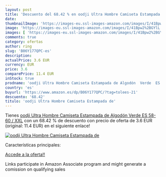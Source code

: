 ```yaml
---
layout: post
title: 'Descuento del 68.42 % en oodji Ultra Hombre Camiseta Estampada de'
date: 
thumbnailImage: 'https://images-eu.ssl-images-amazon.com/images/I/41Bpw2%2BGYlL._SL200_.jpg'
image: 'https://images-eu.ssl-images-amazon.com/images/I/41Bpw2%2BGYlL._SL200_.jpg'
images: [ 'https://images-eu.ssl-images-amazon.com/images/I/41Bpw2%2BGYlL._SL200_.jpg' ]
comments: true
category: ofertas
author: ring
slug: 'B06Y177QPC-es'
description:
actualPrice: 3.6 EUR
currency: EUR
price: 3.6
comparePrice: 11.4 EUR
inStock: true
prodname: 'oodji Ultra Hombre Camiseta Estampada de Algodón  Verde  ES 58-60 / XXL'
country: 'es'
buyurl: 'https://www.amazon.es/dp/B06Y177QPC/?tag=tolees-21'
descuento: '68.42'
titulo: 'oodji Ultra Hombre Camiseta Estampada de'
---
```


Tienes [oodji Ultra Hombre Camiseta Estampada de Algodón  Verde  ES 58-60 / XXL](https://www.amazon.es/dp/B06Y177QPC/?tag=tolees-21) con un 68.42 % de descuento con precio de oferta de 3.6 EUR (original: 11.4 EUR) en el siguiente enlace!

[![oodji Ultra Hombre Camiseta Estampada de](https://images-eu.ssl-images-amazon.com/images/I/41Bpw2%2BGYlL._SL200_.jpg)](https://www.amazon.es/dp/B06Y177QPC/?tag=tolees-21)

Características principales:


[Accede a la oferta!!](https://www.amazon.es/dp/B06Y177QPC/?tag=tolees-21)

Links participate in Amazon Associate program and might generate a comission on qualifying sales


